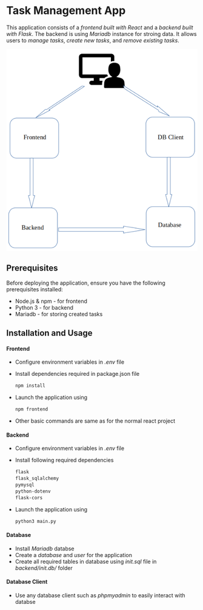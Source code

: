 # Task Management App

This application consists of a _frontend built with React_ and a _backend built with Flask_. The backend is using _Mariadb_ instance for stroing data. It allows users to _manage tasks_, _create new tasks_, and _remove existing tasks_.

![app-flow-diagram](app-flow-diagram.png)

## Prerequisites

Before deploying the application, ensure you have the following prerequisites installed:

- Node.js & npm - for frontend
- Python 3 - for backend
- Mariadb - for storing created tasks 

## Installation and Usage

#### Frontend
- Configure environment variables in _.env_ file
- Install dependencies required in package.json file 

    ```sh
    npm install
    ```
- Launch the application using

    ```sh
    npm frontend
    ```
- Other basic commands are same as for the normal react project

#### Backend
- Configure environment variables in _.env_ file
- Install following required dependencies 

    ```sh
    flask 
    flask_sqlalchemy 
    pymysql 
    python-dotenv 
    flask-cors
    ```
- Launch the application using

    ```sh
    python3 main.py
    ```
#### Database
- Install _Mariadb_ databse
- Create a _database_ and _user_ for the application
- Create all required tables in database using _init.sql_ file in _backend/init.db/_ folder

#### Database Client
- Use any database client such as _phpmyadmin_ to easily interact with databse
